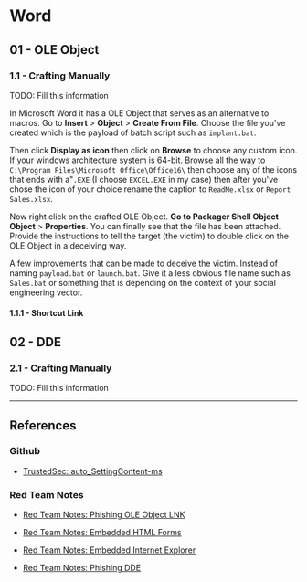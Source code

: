# Word

## 01 - OLE Object

### 1.1 - Crafting Manually

TODO: Fill this information

In Microsoft Word it has a OLE Object that serves as an alternative to macros. Go to **Insert** > **Object** > **Create From File**. Choose the file you've created which is the payload of batch script such as `implant.bat`.

Then click **Display as icon** then click on **Browse** to choose any custom icon. If your windows architecture system is 64-bit. Browse all the way to `C:\Program Files\Microsoft Office\Office16\` then choose any of the icons that ends with a"`.EXE` (I choose `EXCEL.EXE` in my case) then after you've chose the icon of your choice rename the caption to `ReadMe.xlsx` or `Report Sales.xlsx`.

Now right click on the crafted OLE Object. **Go to Packager Shell Object Object** > **Properties**. You can finally see that the file has been attached. Provide the instructions to tell the target (the victim) to double click on the OLE Object in a deceiving way.

A few improvements that can be made to deceive the victim. Instead of naming `payload.bat` or `launch.bat`. Give it a less obvious file name such as `Sales.bat` or something that is depending on the context of your social engineering vector.

#### 1.1.1 - Shortcut Link

## 02 - DDE

### 2.1 - Crafting Manually

TODO: Fill this information

---
## References

### Github

- [TrustedSec: auto_SettingContent-ms](https://github.com/trustedsec/auto_SettingContent-ms)

### Red Team Notes

- [Red Team Notes: Phishing OLE Object LNK](https://www.ired.team/offensive-security/initial-access/phishing-with-ms-office/phishing-ole-+-lnk)

- [Red Team Notes: Embedded HTML Forms](https://www.ired.team/offensive-security/initial-access/phishing-with-ms-office/phishing-embedded-html-forms)

- [Red Team Notes: Embedded Internet Explorer](https://www.ired.team/offensive-security/initial-access/phishing-with-ms-office/phishing-embedded-internet-explorer)

- [Red Team Notes: Phishing DDE](https://www.ired.team/offensive-security/initial-access/phishing-with-ms-office/t1173-dde)